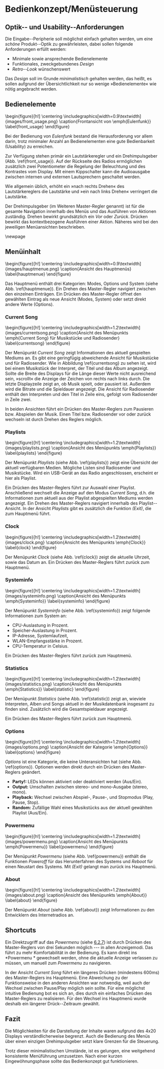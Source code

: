 # Bedienkonzept/Menüsteuerung

## Optik-- und Usability--Anforderungen

Die Eingabe--Peripherie soll möglichst einfach gehalten werden, um eine *schöne*
Produkt--Optik zu gewährleisten, dabei sollen folgende Anforderungen erfüllt
werden:

* Minimale sowie ansprechende Bedienelemente
* Funktionales, zweckgebundenes *Design*
* *Retro--Look* wünschenswert

Das *Design* soll im Grunde *minimalistisch*  gehalten werden, das heißt, es
sollen aufgrund der Übersichtlichkeit nur so wenige »Bedienelemente« wie nötig
angebracht werden.


## Bedienelemente


\begin{figure}[h!]
  \centering
  \includegraphics[width=0.9\textwidth]{images/front_usage.png}
  \caption{Frontansicht von \emph{Eulenfunk}}
  \label{front_usage}
\end{figure}

Bei der Bedienung von *Eulenfunk* bestand die Herausforderung vor allem darin,
trotz minimaler Anzahl an Bedienelementen eine gute 
Bedienbarkeit (Usability) zu erreichen.

Zur Verfügung stehen primär ein Lautstärkeregler und ein Drehimpulsgeber (Abb. \ref{front_usage}).
Auf der Rückseite des Radios ermöglichen zusätzlich zwei Potentiometer die Regelung
der Beleuchtung und des Kontrastes vom Display. Mit einem Kippschalter kann
die Audioausgabe zwischen internen und externen Lautsprechern geschaltet werden.

Wie allgemein üblich, erhöht ein »nach rechts Drehen« des Lautstärkereglers 
die Lautstärke und »ein nach links Drehen« verringert die Lautstärke.

Der Drehimpulsgeber (im Weiteren Master-Regler genannt) ist für die gesamte Navigation innerhalb des Menüs und das Ausführen von
Aktionen zuständig. Drehen bewirkt grundsätzlich  ein *Vor* oder *Zurück*.
Drücken bewirkt das kontextbezogene Ausführen einer Aktion. Näheres wird bei 
den jeweiligen Menüansichten beschrieben.


\newpage

## Menüinhalt

\begin{figure}[h!]
  \centering
  \includegraphics[width=0.9\textwidth]{images/hauptmenue.png}
  \caption{Ansicht des Hauptmenüs}
  \label{hauptmenue}
\end{figure}

Das Hauptmenü enthält drei Kategorien: Modes, Options und System (siehe Abb. \ref{hauptmenue}).
Ein Drehen des Master-Regler navigiert zwischen den einzelnen Einträgen.
Ein Drücken des Master-Regler öffnet den gewählten Eintrag als neue Ansicht
(Modes, System) oder setzt direkt andere Werte (Options).

### Current Song

\begin{figure}[h!]
  \centering
  \includegraphics[width=1.2\textwidth]{images/currentsong.png}
  \caption{Ansicht des Menüpunkts \emph{Current Song} für Musikstücke und Radiosender}
  \label{currentsong}
  \end{figure}

Der Menüpunkt *Current Song* zeigt Informationen des aktuell gespielten Mediums
an. Es gibt eine geringfügig abweichende Ansicht für Musikstücke und für
Radiosender. Wie in Abbildung \ref{currentsong} zu sehen ist, wird bei einem
Musikstück der Interpret, der Titel und das Album angezeigt. Sollte die Breite
des Displays für die Länge dieser Werte nicht ausreichend sein, »scrollt« die
Anzeige der Zeichen von rechts nach links durch. Die letzte Displayzeile zeigt
an, ob Musik spielt, oder pausiert ist. Außerdem wird die Bitrate und die
Spieldauer angezeigt. Die Ansicht für Radiosender enthält den Interpreten und
den Titel in Zeile eins, gefolgt vom Radiosender in Zeile zwei.

In beiden Ansichten führt ein Drücken des Master-Reglers zum Pausieren bzw. Abspielen
der Musik. Einen Titel bzw. Radiosender vor oder zurück wechseln ist durch Drehen des Reglers möglich.




### Playlists

\begin{figure}[h!]
  \centering
  \includegraphics[width=1.2\textwidth]{images/playlists.png}
  \caption{Ansicht des Menüpunkts \emph{Playlists}}
  \label{playlists}
\end{figure}

Der Menüpunkt *Playlists* (siehe Abb. \ref{playlists}) zeigt eine Übersicht der
aktuell verfügbaren Medien. Mögliche Listen sind Radiosender und Musikstücke.
Wird ein USB-Gerät an das Radio angeschlossen, erscheint er hier als Playlist.

Ein Drücken des Master-Reglers führt zur Auswahl einer Playlist. Anschließend
wechselt die Anzeige auf den Modus *Current Song*, d.h. die Informationen zum
aktuell aus der Playlist abgespielten Mediums werden angezeigt. Ein Drehen des
Master-Reglers navigiert innerhalb des Playlist--Ansicht. In der Ansicht
*Playlists* gibt es zusätzlich die Funktion *(Exit)*, die zum Hauptmenü führt.



### Clock

\begin{figure}[h!]
  \centering
  \includegraphics[width=1.2\textwidth]{images/clock.png}
  \caption{Ansicht des Menüpunkts \emph{Clock}}
  \label{clock}
  \end{figure}

  Der Menüpunkt *Clock* (siehe Abb. \ref{clock}) zeigt die aktuelle Uhrzeit, sowie das Datum an. 
  Ein Drücken des Master-Reglers führt zurück zum Hauptmenü. 


### Systeminfo

\begin{figure}[h!]
  \centering
  \includegraphics[width=1.2\textwidth]{images/systeminfo.png}
  \caption{Ansicht des Menüpunkts \emph{Systeminfo}}
  \label{systeminfo}
  \end{figure}

  Der Menüpunkt *Systeminfo* (siehe Abb. \ref{systeminfo}) zeigt folgende Informationen zum System an:

* CPU-Auslastung in Prozent.
* Speicher-Auslastung in Prozent.
* IP-Adresse, Systemlaufzeit,
* WLAN-Empfangsstärke in Prozent.
* CPU-Temperatur in Celsius.

Ein Drücken des Master-Reglers führt zurück zum Hauptmenü.


### Statistics

\begin{figure}[h!]
  \centering
  \includegraphics[width=1.2\textwidth]{images/statistics.png}
  \caption{Ansicht des Menüpunkts \emph{Statistics}}
  \label{statistic}
  \end{figure}

Der Menüpunkt *Statistics* (siehe Abb. \ref{statistic}) zeigt an, wieviele
Interpreten, Alben und Songs aktuell in der Musikdatenbank insgesamt zu finden
sind. Zusätzlich wird die Gesamtspieldauer angezeigt.


Ein Drücken des Master-Reglers führt zurück zum Hauptmenü.

### Options

\begin{figure}[h!]
  \centering
  \includegraphics[width=1.2\textwidth]{images/options.png}
  \caption{Ansicht der Kategorie \emph{Options}}
  \label{options}
  \end{figure}

  *Options* ist eine Kategorie, die keine Unteransichten hat (siehe Abb. \ref{options}).
Optionen werden direkt durch ein Drücken des Master-Reglers geändert.

- **Party!:** LEDs können aktiviert oder deaktiviert werden (Aus/Ein).
- **Output:** Umschalten zwischen stereo- und mono-Ausgabe (stereo, mono).
- **Playback:** Wechsel zwischen Abspiel-, Pause-, und Stopmodus (Play, Pause, Stop).
- **Random:** Zufällige Wahl eines Musikstücks aus der aktuell gewählten Playlist (Aus/Ein).


### Powermenu

\begin{figure}[h!]
  \centering
  \includegraphics[width=1.2\textwidth]{images/powermenu.png}
  \caption{Ansicht des Menüpunkts \emph{Powermenu}}
  \label{powermenu}
\end{figure}

Der Menüpunkt *Powermenu* (siehe Abb. \ref{powermenu}) enthält die Funktionen
*Poweroff* für das Herunterfahren des Systems und *Reboot* für einen Neustart des
Systems. Mit *(Exit)* gelangt man zurück ins Hauptmenü.


### About

\begin{figure}[h!]
  \centering
  \includegraphics[width=1.2\textwidth]{images/about.png}
  \caption{Ansicht des Menüpunkts \emph{About}}
  \label{about}
\end{figure}

Der Menüpunkt *About* (siehe Abb. \ref{about}) zeigt Informationen zu den Entwicklern des
Internetradios an.


## Shortcuts

Ein Direktzugriff auf das *Powermenu* (siehe [6.2.7](#powermenu)) ist durch
Drücken des Master-Reglers von drei Sekunden möglich --- in allen Anzeigemodi.
Das führt zu mehr Komfortabilität in der Bedienung. Es kann direkt ins
*Powermenu * gewechselt werden, ohne die aktuelle Anzeige verlassen zu müssen,
um manuell zum *Powermenu* zu navigieren.

In der Ansicht *Current Song* führt ein längeres Drücken (mindestens 600ms) des Master-Reglers 
ins Hauptmenü. Eine Abweichung zu der Funktionsweise in den anderen Ansichten
war notwendig, weil auch der Wechsel zwischen Pause/Play möglich sein sollte.
Für eine möglichst intuitive Bedienung bot es sich an, dies durch ein einfaches
Drücken des Master-Reglers zu realisieren. Für den Wechsel ins Hauptmenü 
wurde deshalb ein längerer Drück--Zeitraum gewählt.


## Fazit

Die Möglichkeiten für die Darstellung der Inhalte waren aufgrund des 4x20 Displays
verständlicherweise begrenzt. Auch die Bedienung des Menüs über einen einzigen
Drehimpulsgeber setzt klare Grenzen für die Steuerung.

Trotz dieser minimalistischen Umstände, ist es gelungen, eine weitgehend konsistente
Menüführung umzusetzen. Nach einer kurzen Eingewöhnungsphase sollte das Bedienkonzept
gut funktionieren.
